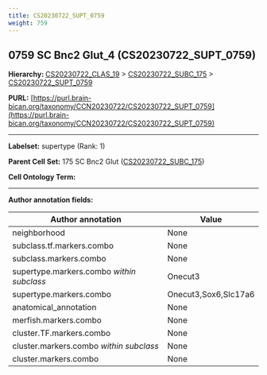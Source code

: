 ```yaml
---
title: CS20230722_SUPT_0759
weight: 759
---
```

## 0759 SC Bnc2 Glut_4 (CS20230722_SUPT_0759)
<b>Hierarchy: </b>
[CS20230722_CLAS_19](../CS20230722_CLAS_19) >
[CS20230722_SUBC_175](../CS20230722_SUBC_175) >
[CS20230722_SUPT_0759](../CS20230722_SUPT_0759)

**PURL:** [https://purl.brain-bican.org/taxonomy/CCN20230722/CS20230722_SUPT_0759](https://purl.brain-bican.org/taxonomy/CCN20230722/CS20230722_SUPT_0759)

---


**Labelset:** supertype (Rank: 1)

**Parent Cell Set:** 175 SC Bnc2 Glut ([CS20230722_SUBC_175](../CS20230722_SUBC_175))



**Cell Ontology Term:** 

[MARKER GENES.]: #


---

[TRANSFERRED ANNOTATIONS.]: #


[AUTHOR ANNOTATION FIELDS.]: #


**Author annotation fields:**

| Author annotation | Value |
|-------------------|-------|
|neighborhood|None|
|subclass.tf.markers.combo|None|
|subclass.markers.combo|None|
|supertype.markers.combo _within subclass_|Onecut3|
|supertype.markers.combo|Onecut3,Sox6,Slc17a6|
|anatomical_annotation|None|
|merfish.markers.combo|None|
|cluster.TF.markers.combo|None|
|cluster.markers.combo _within subclass_|None|
|cluster.markers.combo|None|
